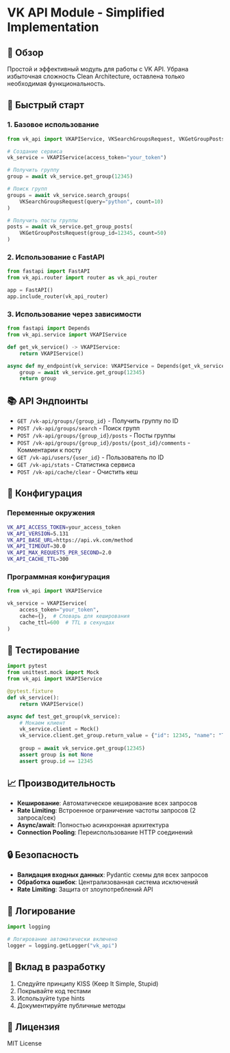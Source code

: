 # VK API Module - Simplified Implementation

## 🎯 Обзор

Простой и эффективный модуль для работы с VK API. Убрана избыточная сложность Clean Architecture, оставлена только необходимая функциональность.

## 🚀 Быстрый старт

### 1. Базовое использование

```python
from vk_api import VKAPIService, VKSearchGroupsRequest, VKGetGroupPostsRequest

# Создание сервиса
vk_service = VKAPIService(access_token="your_token")

# Получить группу
group = await vk_service.get_group(12345)

# Поиск групп
groups = await vk_service.search_groups(
    VKSearchGroupsRequest(query="python", count=10)
)

# Получить посты группы
posts = await vk_service.get_group_posts(
    VKGetGroupPostsRequest(group_id=12345, count=50)
)
```

### 2. Использование с FastAPI

```python
from fastapi import FastAPI
from vk_api.router import router as vk_api_router

app = FastAPI()
app.include_router(vk_api_router)
```

### 3. Использование через зависимости

```python
from fastapi import Depends
from vk_api.service import VKAPIService

def get_vk_service() -> VKAPIService:
    return VKAPIService()

async def my_endpoint(vk_service: VKAPIService = Depends(get_vk_service)):
    group = await vk_service.get_group(12345)
    return group
```

## 📚 API Эндпоинты

- `GET /vk-api/groups/{group_id}` - Получить группу по ID
- `POST /vk-api/groups/search` - Поиск групп
- `POST /vk-api/groups/{group_id}/posts` - Посты группы
- `POST /vk-api/groups/{group_id}/posts/{post_id}/comments` - Комментарии к посту
- `GET /vk-api/users/{user_id}` - Пользователь по ID
- `GET /vk-api/stats` - Статистика сервиса
- `POST /vk-api/cache/clear` - Очистить кеш

## 🔧 Конфигурация

### Переменные окружения

```bash
VK_API_ACCESS_TOKEN=your_access_token
VK_API_VERSION=5.131
VK_API_BASE_URL=https://api.vk.com/method
VK_API_TIMEOUT=30.0
VK_API_MAX_REQUESTS_PER_SECOND=2.0
VK_API_CACHE_TTL=300
```

### Программная конфигурация

```python
from vk_api import VKAPIService

vk_service = VKAPIService(
    access_token="your_token",
    cache={},  # Словарь для кеширования
    cache_ttl=600  # TTL в секундах
)
```

## 🧪 Тестирование

```python
import pytest
from unittest.mock import Mock
from vk_api import VKAPIService

@pytest.fixture
def vk_service():
    return VKAPIService()

async def test_get_group(vk_service):
    # Мокаем клиент
    vk_service.client = Mock()
    vk_service.client.get_group.return_value = {"id": 12345, "name": "Test Group"}
    
    group = await vk_service.get_group(12345)
    assert group is not None
    assert group.id == 12345
```

## 📈 Производительность

- **Кеширование**: Автоматическое кеширование всех запросов
- **Rate Limiting**: Встроенное ограничение частоты запросов (2 запроса/сек)
- **Async/await**: Полностью асинхронная архитектура
- **Connection Pooling**: Переиспользование HTTP соединений

## 🔒 Безопасность

- **Валидация входных данных**: Pydantic схемы для всех запросов
- **Обработка ошибок**: Централизованная система исключений
- **Rate Limiting**: Защита от злоупотреблений API

## 📝 Логирование

```python
import logging

# Логирование автоматически включено
logger = logging.getLogger("vk_api")
```

## 🤝 Вклад в разработку

1. Следуйте принципу KISS (Keep It Simple, Stupid)
2. Покрывайте код тестами
3. Используйте type hints
4. Документируйте публичные методы

## 📄 Лицензия

MIT License